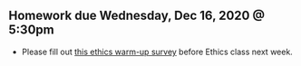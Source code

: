 ## Homework due Wednesday, Dec 16, 2020 @ 5:30pm
 - Please fill out [this ethics warm-up survey](https://forms.gle/gYLmYUgbtdjSRaZj7) before Ethics class next week.
